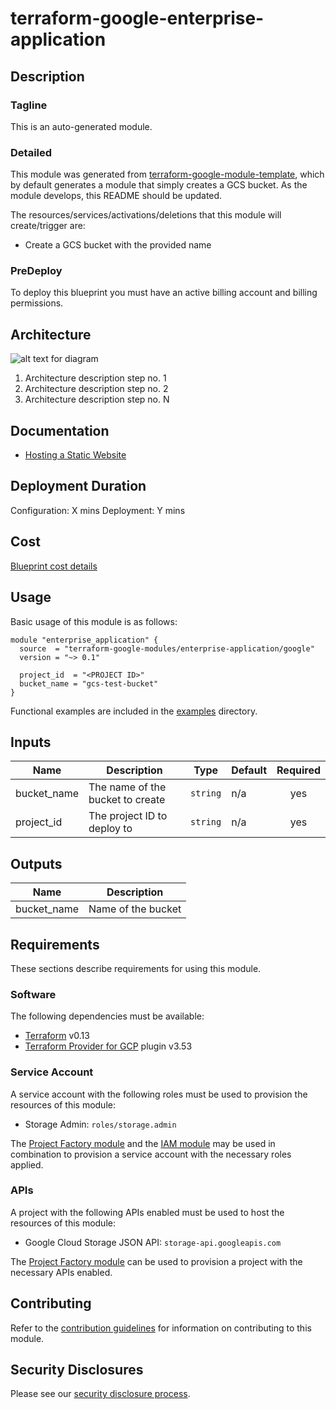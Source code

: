 # terraform-google-enterprise-application

## Description
### Tagline
This is an auto-generated module.

### Detailed
This module was generated from [terraform-google-module-template](https://github.com/terraform-google-modules/terraform-google-module-template/), which by default generates a module that simply creates a GCS bucket. As the module develops, this README should be updated.

The resources/services/activations/deletions that this module will create/trigger are:

- Create a GCS bucket with the provided name

### PreDeploy
To deploy this blueprint you must have an active billing account and billing permissions.

## Architecture
![alt text for diagram](https://www.link-to-architecture-diagram.com)
1. Architecture description step no. 1
2. Architecture description step no. 2
3. Architecture description step no. N

## Documentation
- [Hosting a Static Website](https://cloud.google.com/storage/docs/hosting-static-website)

## Deployment Duration
Configuration: X mins
Deployment: Y mins

## Cost
[Blueprint cost details](https://cloud.google.com/products/calculator?id=02fb0c45-cc29-4567-8cc6-f72ac9024add)

## Usage

Basic usage of this module is as follows:

```hcl
module "enterprise_application" {
  source  = "terraform-google-modules/enterprise-application/google"
  version = "~> 0.1"

  project_id  = "<PROJECT ID>"
  bucket_name = "gcs-test-bucket"
}
```

Functional examples are included in the
[examples](./examples/) directory.

<!-- BEGINNING OF PRE-COMMIT-TERRAFORM DOCS HOOK -->
## Inputs

| Name | Description | Type | Default | Required |
|------|-------------|------|---------|:--------:|
| bucket\_name | The name of the bucket to create | `string` | n/a | yes |
| project\_id | The project ID to deploy to | `string` | n/a | yes |

## Outputs

| Name | Description |
|------|-------------|
| bucket\_name | Name of the bucket |

<!-- END OF PRE-COMMIT-TERRAFORM DOCS HOOK -->

## Requirements

These sections describe requirements for using this module.

### Software

The following dependencies must be available:

- [Terraform][terraform] v0.13
- [Terraform Provider for GCP][terraform-provider-gcp] plugin v3.53

### Service Account

A service account with the following roles must be used to provision
the resources of this module:

- Storage Admin: `roles/storage.admin`

The [Project Factory module][project-factory-module] and the
[IAM module][iam-module] may be used in combination to provision a
service account with the necessary roles applied.

### APIs

A project with the following APIs enabled must be used to host the
resources of this module:

- Google Cloud Storage JSON API: `storage-api.googleapis.com`

The [Project Factory module][project-factory-module] can be used to
provision a project with the necessary APIs enabled.

## Contributing

Refer to the [contribution guidelines](./CONTRIBUTING.md) for
information on contributing to this module.

[iam-module]: https://registry.terraform.io/modules/terraform-google-modules/iam/google
[project-factory-module]: https://registry.terraform.io/modules/terraform-google-modules/project-factory/google
[terraform-provider-gcp]: https://www.terraform.io/docs/providers/google/index.html
[terraform]: https://www.terraform.io/downloads.html

## Security Disclosures

Please see our [security disclosure process](./SECURITY.md).

